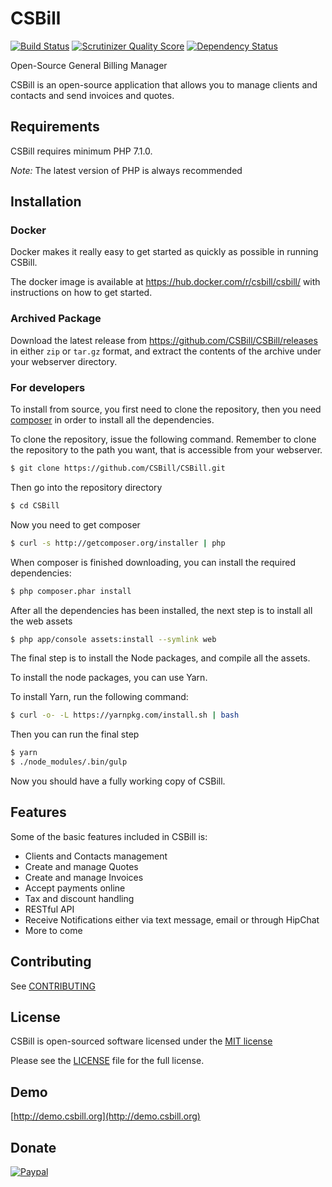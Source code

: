 CSBill
======

[![Build Status](https://travis-ci.org/CSBill/CSBill.png?branch=master)](https://travis-ci.org/CSBill/CSBill)
[![Scrutinizer Quality Score](https://scrutinizer-ci.com/g/CSBill/CSBill/badges/quality-score.png?s=fdd7a5f5080807e95a317b9c0db07e8d5ce8cb63)](https://scrutinizer-ci.com/g/CSBill/CSBill/)
[![Dependency Status](https://www.versioneye.com/user/projects/557ebccc61626613850000cc/badge.svg)](https://www.versioneye.com/user/projects/557ebccc61626613850000cc)

Open-Source General Billing Manager

CSBill is an open-source application that allows you to manage clients and contacts and send invoices and quotes.

Requirements
------------

CSBill requires minimum PHP 7.1.0.

*Note:* The latest version of PHP is always recommended

## Installation

### Docker

Docker makes it really easy to get started as quickly as possible in running CSBill.

The docker image is available at https://hub.docker.com/r/csbill/csbill/ with instructions on how to get started.

### Archived Package

Download the latest release from https://github.com/CSBill/CSBill/releases in either `zip` or `tar.gz` format,
and extract the contents of the archive under your webserver directory. 

### For developers

To install from source, you first need to clone the repository, then you need [composer][2] in order to install all the dependencies.

To clone the repository, issue the following command. Remember to clone the repository to the path you want, that is accessible from your webserver.

```bash
$ git clone https://github.com/CSBill/CSBill.git
```

Then go into the repository directory

```bash
$ cd CSBill
```

Now you need to get composer

```bash
$ curl -s http://getcomposer.org/installer | php
```

When composer is finished downloading, you can install the required dependencies:

```bash
$ php composer.phar install
```

After all the dependencies has been installed, the next step is to install all the web assets

```bash
$ php app/console assets:install --symlink web
```

The final step is to install the Node packages, and compile all the assets.

To install the node packages, you can use Yarn.

To install Yarn, run the following command:

```bash
$ curl -o- -L https://yarnpkg.com/install.sh | bash
```

Then you can run the final step

```bash
$ yarn
$ ./node_modules/.bin/gulp
```

Now you should have a fully working copy of CSBill.

Features
--------

Some of the basic features included in CSBill is:

* Clients and Contacts management
* Create and manage Quotes
* Create and manage Invoices
* Accept payments online
* Tax and discount handling
* RESTful API
* Receive Notifications either via text message, email or through HipChat
* More to come


Contributing
------------

See [CONTRIBUTING](CONTRIBUTING.md)

License
------------

CSBill is open-sourced software licensed under the [MIT license](http://opensource.org/licenses/MIT)

Please see the [LICENSE](LICENSE) file for the full license.

Demo
------------

[http://demo.csbill.org](http://demo.csbill.org)


[1]: http://symfony.com
[2]: http://getcomposer.org
[3]: http://lesscss.org

Donate
------

[![Paypal](https://www.paypal.com/en_US/i/btn/btn_donateCC_LG.gif)](https://www.paypal.com/cgi-bin/webscr?cmd=_s-xclick&hosted_button_id=EQLK2P3VBW2LC)

